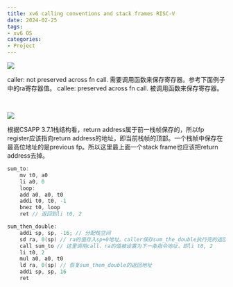 ```yaml
---
title: xv6 calling conventions and stack frames RISC-V
date: 2024-02-25
tags:
- xv6 OS
categories:
- Project
---
```


![](https://xyc-1316422823.cos.ap-shanghai.myqcloud.com/20240225201553.png)

caller: not preserved across fn call. 需要调用函数来保存寄存器。参考下面例子中的ra寄存器值。
callee: preserved across fn call. 被调用函数来保存寄存器。

</br>

![](https://xyc-1316422823.cos.ap-shanghai.myqcloud.com/20240225223002.png)

<p class="note note-info">根据CSAPP 3.7.1栈结构看，return address属于前一栈帧保存的，所以fp register应该指向return address的地址，即当前栈帧的顶部。一个栈帧中保存在最高位地址的是previous fp。所以这里最上面一个stack frame也应该把return address去掉。</p>

```c
sum_to:
	mv t0, a0
	li a0, 0
    loop:
	add a0, a0, t0
	addi t0, t0, -1
	bnez t0, loop
	ret // 返回到li t0, 2

sum_then_double:
	addi sp, sp, -16; // 分配栈空间
	sd ra, 0(sp) // ra的值存入sp+0地址。caller保存sum_the_double执行完的返回地址
	call sum_to // 这里调用call，ra的值被设置为下一条指令地址，即li t0, 2
	li t0, 2
	mul a0, a0, t0
	ld ra, 0(sp) // 恢复sum_them_double的返回地址
	addi sp, sp, 16
	ret
```
